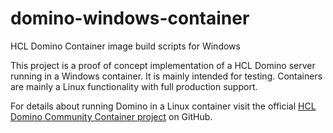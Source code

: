 # domino-windows-container
HCL Domino Container image build scripts for Windows

This project is a proof of concept implementation of a HCL Domino server running in a Windows container.
It is mainly intended for testing. Containers are mainly a Linux functionality with full production support.

For details about running Domino in a Linux container visit the official [HCL Domino Community Container project](https://opensource.hcltechsw.com/domino-container/) on GitHub.

